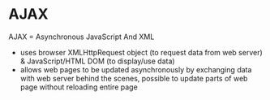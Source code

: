 # AJAX

AJAX = Asynchronous JavaScript And XML
  - uses browser XMLHttpRequest object (to request data from web server) & JavaScript/HTML DOM (to display/use data)
  - allows web pages to be updated asynchronously by exchanging data with web server behind the scenes, possible to update parts of web page without reloading entire page
